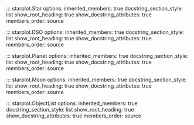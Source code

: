 
::: starplot.Star
    options:
        inherited_members: true
        docstring_section_style: list
        show_root_heading: true
        show_docstring_attributes: true
        members_order: source

::: starplot.DSO
    options:
        inherited_members: true
        docstring_section_style: list
        show_root_heading: true
        show_docstring_attributes: true
        members_order: source

::: starplot.Planet
    options:
        inherited_members: true
        docstring_section_style: list
        show_root_heading: true
        show_docstring_attributes: true
        members_order: source

::: starplot.Moon
    options:
        inherited_members: true
        docstring_section_style: list
        show_root_heading: true
        show_docstring_attributes: true
        members_order: source

::: starplot.ObjectList
    options:
        inherited_members: true
        docstring_section_style: list
        show_root_heading: true
        show_docstring_attributes: true
        members_order: source